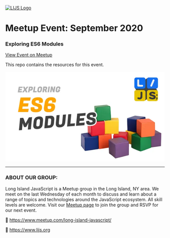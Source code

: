 [![LIJS Logo](https://raw.githubusercontent.com/longislandjavascript/longislandjavascript/main/public/logo.png)](https://www.lijs.org)

# Meetup Event: September 2020
### Exploring ES6 Modules

[View Event on Meetup](https://www.meetup.com/long-island-javascript/events/vjqdrrybcmbnc/)

This repo contains the resources for this event.

![Event Graphic](event-graphic.png)


___

### ABOUT OUR GROUP:

Long Island JavaScript is a Meetup group in the Long Island, NY area. We meet on the last Wednesday of each month to discuss and learn about a range of topics and technologies around the JavaScript ecosystem. All skill levels are welcome. Visit our [Meetup page](https://www.meetup.com/long-island-javascript/) to join the group and RSVP for our next event.

🔗 https://www.meetup.com/long-island-javascript/

🔗 https://www.lijs.org